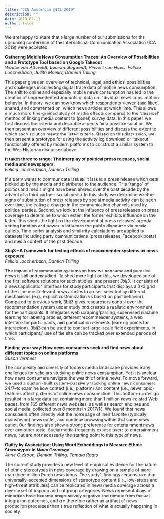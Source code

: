 ```yaml
---
title: "CCS Amsterdam @ICA 2019"
description: ""
date: 2019-02-11
author: feloe
---
```


<p>We are happy to share that a large number of our submissions for the upcoming conference of the International Communication Association (ICA 2019) were accepted.</p>

<p><strong>Gathering Mobile News Consumption Traces: An Overview of Possibilities and a Prototype Tool based on Google Takeout<br /></strong><em>Wouter van Atteveldt, Laurens Bogaardt, Vincent van Hees, &nbsp;Felicia Loecherbach, Judith Moeller, Damian Trilling</em></p>

<p>This paper gives an overview of technical, legal, and ethical possibilities and challenges in collecting digital trace data of mobile news consumption. The shift to online and especially mobile news consumption has led to the creation of unprecedented amounts of data on individual news consumption behavior. In theory, we can now know which respondents viewed (and liked, shared, and commented on) which news articles at which time. This allows a much more fine-grained study of media effects compared to the ‘classical’ method of linking media content to (panel) survey data. In this paper, we first discuss the criteria and desirable aspects for a possible solution. We then present an overview of different possibilities and discuss the extent to which each solution meets the listed criteria. Based on this discussion, we then present a prototype for using the activity log download or ‘takeout’ functionality offered by modern platforms to construct a similar system to the Web Historian discussed above.</p>

<p><strong>It takes three to tango: The interplay of political press releases, social media and newspapers<br /></strong><em>Felicia Loecherbach, Damian Trilling</em></p>

<p>If a party wants to communicate issues, it issues a press release which gets picked up by the media and distributed to the audience. This “tango” of politics and media might have been altered over the past decade by the advent of a third partner: social media. In this study we determine whether signs of substitution of press releases by social media activity can be seen over time, indicating a change in the communication channels used by political parties. Second, we look at the influence of press releases on press coverage to determine to which extent the former exhibits influence on the latter. This sheds the light on the development of press releases’ agenda setting function and power to influence the public discourse via media outlets. Time series analysis and similarity calculations are applied to datasets including party communications (press releases, Facebook posts) and media content of the past decade.</p>

<p><strong>3bij3 – A framework for testing effects of recommender systems on news exposure<br /></strong><em>Felicia Loecherbach, Damian Trilling</em></p>

<p>The impact of recommender systems on how we consume and perceive news is still understudied. To shed more light on this, we developed one of the first software solutions for such studies, and present&nbsp;<em>3bij3</em>. It consists of a news application interface for study participants that displays a 3×3 grid of the nine most relevant news articles to a user, selected by different mechanisms (e.g., explicit customization vs based on past behavior). Compared to previous work, 3bij3 gives researchers control over the recommendation system under study&nbsp;<em>and&nbsp;</em>creates a realistic environment for the participants. It integrates web scraping/parsing, supervised machine learning for labeling articles, different recommender systems, a web interface for participants, and gamification elements (earning points for interaction). 3bij3 can be used to conduct large-scale field experiments, in which participants’ use of the site can be tracked over extended periods of time.</p>

<p><strong>Finding your way: How news consumers seek and find news about different topics on online platforms<br /></strong><em>Susan Vermeer</em></p>

<p>The complexity and diversity of today’s media landscape provides many challenges for scholars studying online news consumption. Yet it is unclear how news consumers navigate the wealth of online news. To move forward, we used a custom-built system–passively tracking online news consumers 24/7–to examine how context (i.e., platform) and content (i.e., news topic) features affect patterns of online news consumption. This bottom-up design resulted in a large data set containing more than 1 million news-related Web pages, from 165 different news websites, as well as search engines and social media, collected over 8 months in 2017/18. We found that news consumers often directly visit the homepage of their favorite (typically mainstream) news outlet, and continue browsing within that same news outlet. Our findings also show a strong preference for entertainment news over any other topic. Social media frequently expose users to entertainment news, but are not necessarily the starting point to this type of news.</p>

<p><strong>Guilty by Association: Using Word Embeddings to Measure Ethnic Stereotypes in News Coverage<br /></strong><em>Anne C. Kroon, Damian Trilling, Tamara Raats</em></p>

<p>The current study provides a new level of empirical evidence for the nature of ethnic stereotypes in news coverage by drawing on a sample of more than three million Dutch news items. The study’s findings demonstrate that universally-accepted dimensions of stereotype content (i.e., low-status and high-threat attributes) can be replicated in news media coverage across a diverse set of ingroup and outgroup categories. News representations of minorities have become progressively negative and remote from factual integration outcomes, and are therefore rather an artifact of news production processes than a true reflection of what is actually happening in society.</p>
